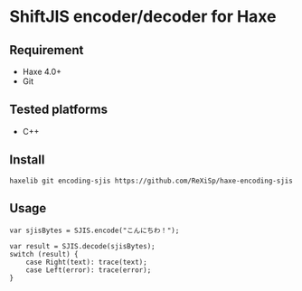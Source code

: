 # ShiftJIS encoder/decoder for Haxe 

## Requirement
+ Haxe 4.0+
+ Git

## Tested platforms
* C++

## Install
```
haxelib git encoding-sjis https://github.com/ReXiSp/haxe-encoding-sjis
```

## Usage

```
var sjisBytes = SJIS.encode("こんにちわ！");

var result = SJIS.decode(sjisBytes);
switch (result) {
    case Right(text): trace(text);
    case Left(error): trace(error);
}
```
